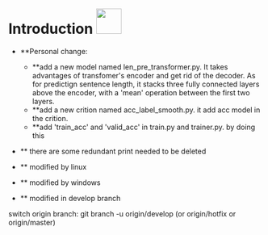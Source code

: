 # Introduction <img src="fairseq_logo.png" width="50"> 

- **Personal change:
  - **add a new model named len_pre_transformer.py. It takes advantages of transfomer's encoder and get rid of the decoder. As for predictign sentence length, it stacks three fully connected layers above the encoder, with a 'mean' operation between the first two layers.
  - **add a new crition named acc_label_smooth.py. it add acc model in the crition.
  - **add 'train_acc' and 'valid_acc' in train.py and trainer.py. by doing this



- ** there are some redundant print needed to be deleted
- ** modified by linux 
- ** modified by windows

- ** modified in develop branch

switch origin branch: git branch -u origin/develop (or origin/hotfix or origin/master)

